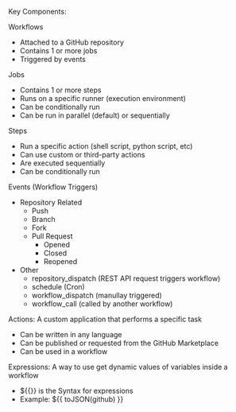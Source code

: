 Key Components:

Workflows

- Attached to a GitHub repository
- Contains 1 or more jobs
- Triggered by events

Jobs

- Contains 1 or more steps
- Runs on a specific runner (execution environment)
- Can be conditionally run
- Can be run in parallel (default) or sequentially

Steps

- Run a specific action (shell script, python script, etc)
- Can use custom or third-party actions
- Are executed sequentially
- Can be conditionally run

Events (Workflow Triggers)

- Repository Related
  - Push
  - Branch
  - Fork
  - Pull Request
    - Opened
    - Closed
    - Reopened
- Other
  - repository_dispatch (REST API request triggers workflow)
  - schedule (Cron)
  - workflow_dispatch (manullay triggered)
  - workflow_call (called by another workflow)

Actions: A custom application that performs a specific task

- Can be written in any language
- Can be published or requested from the GitHub Marketplace
- Can be used in a workflow

Expressions: A way to use get dynamic values of variables inside a workflow

- ${{}} is the Syntax for expressions
- Example: ${{ toJSON(github) }}
